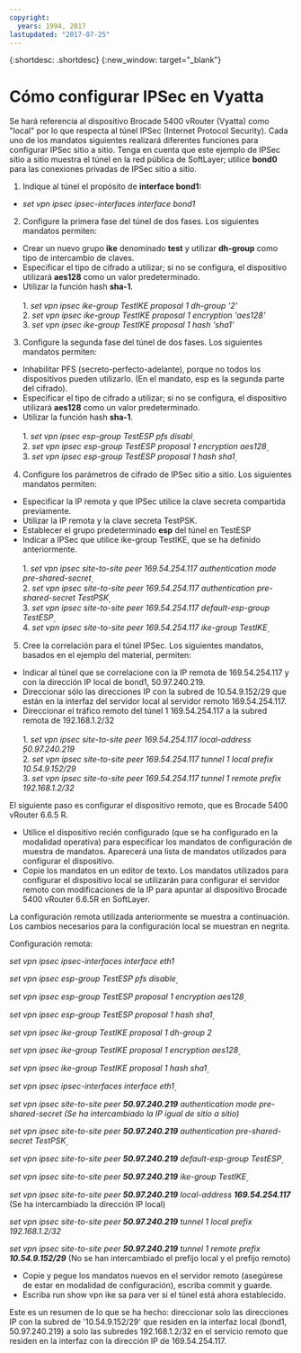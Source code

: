 ```yaml
---
copyright:
  years: 1994, 2017
lastupdated: "2017-07-25"
---
```


{:shortdesc: .shortdesc}
{:new_window: target="_blank"}

# Cómo configurar IPSec en Vyatta

Se hará referencia al dispositivo Brocade 5400 vRouter (Vyatta) como "local" por lo que respecta al túnel IPSec (Internet Protocol Security). Cada uno de los mandatos siguientes realizará diferentes funciones para configurar IPSec sitio a sitio. Tenga en cuenta que este ejemplo de IPSec sitio a sitio muestra el túnel en la red pública de SoftLayer; utilice **bond0** para las conexiones privadas de IPSec sitio a sitio.

1. Indique al túnel el propósito de **interface bond1:**

  * *set vpn ipsec ipsec-interfaces interface bond1*

2. Configure la primera fase del túnel de dos fases. Los siguientes mandatos permiten:

  * Crear un nuevo grupo **ike** denominado **test** y utilizar **dh-group** como tipo de intercambio de claves.
  * Especificar el tipo de cifrado a utilizar; si no se configura, el dispositivo utilizará **aes128** como un valor predeterminado.
  * Utilizar la función hash **sha-1**.<br/><br/>
  1\. *set vpn ipsec ike-group TestIKE proposal 1 dh-group '2'*<br/>
  2\. *set vpn ipsec ike-group TestIKE proposal 1 encryption 'aes128'*<br/>
  3\. *set vpn ipsec ike-group TestIKE proposal 1 hash 'sha1'*<br/>

3. Configure la segunda fase del túnel de dos fases. Los siguientes mandatos permiten:

  * Inhabilitar PFS (secreto-perfecto-adelante), porque no todos los dispositivos pueden utilizarlo. (En el mandato, esp es la segunda parte del cifrado).
  * Especificar el tipo de cifrado a utilizar; si no se configura, el dispositivo utilizará **aes128** como un valor predeterminado.
  * Utilizar la función hash **sha-1**.<br/><br/>
  1\. *set vpn ipsec esp-group TestESP pfs disabl۪*<br/>
  2\. *set vpn ipsec esp-group TestESP proposal 1 encryption aes128۪*<br/>
  3\. *set vpn ipsec esp-group TestESP proposal 1 hash sha1۪*<br/>

4. Configure los parámetros de cifrado de IPSec sitio a sitio. Los siguientes mandatos permiten:

  * Especificar la IP remota y que IPSec utilice la clave secreta compartida previamente.
  * Utilizar la IP remota y la clave secreta TestPSK.
  * Establecer el grupo predeterminado **esp** del túnel en TestESP
  * Indicar a IPSec que utilice ike-group TestIKE, que se ha definido anteriormente.<br/><br/>
  1\. *set vpn ipsec site-to-site peer 169.54.254.117 authentication mode pre-shared-secret۪*<br/>
  2\. *set vpn ipsec site-to-site peer 169.54.254.117 authentication pre-shared-secret TestPSK۪*<br/>
  3\. *set vpn ipsec site-to-site peer 169.54.254.117 default-esp-group TestESP۪*<br/>
  4\. *set vpn ipsec site-to-site peer 169.54.254.117 ike-group TestIKE۪*<br/>

5. Cree la correlación para el túnel IPSec. Los siguientes mandatos, basados en el ejemplo del material, permiten:

  * Indicar al túnel que se correlacione con la IP remota de 169.54.254.117 y con la dirección IP local de bond1, 50.97.240.219.
  * Direccionar sólo las direcciones IP con la subred de 10.54.9.152/29 que están en la interfaz del servidor local al servidor remoto 169.54.254.117.
  * Direccionar el tráfico remoto del túnel 1 169.54.254.117 a la subred remota de 192.168.1.2/32<br/><br/>
  1\. *set vpn ipsec site-to-site peer 169.54.254.117 local-address ۪50.97.240.219*<br/>
  2\. *set vpn ipsec site-to-site peer 169.54.254.117 tunnel 1 local prefix 10.54.9.152/29*<br/>
  3\. *set vpn ipsec site-to-site peer 169.54.254.117 tunnel 1 remote prefix 192.168.1.2/32*<br/>

El siguiente paso es configurar el dispositivo remoto, que es Brocade 5400 vRouter 6.6.5 R.

  * Utilice el dispositivo recién configurado (que se ha configurado en la modalidad operativa) para especificar los mandatos de configuración de muestra de mandatos. Aparecerá una lista de mandatos utilizados para configurar el dispositivo.
  * Copie los mandatos en un editor de texto. Los mandatos utilizados para configurar el dispositivo local se utilizarán para configurar el servidor remoto con modificaciones de la IP para apuntar al dispositivo Brocade 5400 vRouter 6.6.5R en SoftLayer.

La configuración remota utilizada anteriormente se muestra a continuación. Los cambios necesarios para la configuración local se muestran en negrita.

Configuración remota:

*set vpn ipsec ipsec-interfaces interface eth1*

*set vpn ipsec esp-group TestESP pfs disable۪*

*set vpn ipsec esp-group TestESP proposal 1 encryption aes128۪*

*set vpn ipsec esp-group TestESP proposal 1 hash sha1۪*

*set vpn ipsec ike-group TestIKE proposal 1 dh-group 2*

*set vpn ipsec ike-group TestIKE proposal 1 encryption aes128۪*

*set vpn ipsec ike-group TestIKE proposal 1 hash sha1۪*

*set vpn ipsec ipsec-interfaces interface eth1۪*

*set vpn ipsec site-to-site peer **50.97.240.219** authentication mode pre-shared-secret (Se ha intercambiado la IP igual de sitio a sitio)*

*set vpn ipsec site-to-site peer **50.97.240.219** authentication pre-shared-secret TestPSK۪*

*set vpn ipsec site-to-site peer **50.97.240.219** default-esp-group TestESP۪*

*set vpn ipsec site-to-site peer **50.97.240.219** ike-group TestIKE۪*

*set vpn ipsec site-to-site peer **50.97.240.219** local-address **169.54.254.117*** (Se ha intercambiado la dirección IP local)

*set vpn ipsec site-to-site peer **50.97.240.219** tunnel 1 local prefix 192.168.1.2/32*

*set vpn ipsec site-to-site peer **50.97.240.219** tunnel 1 remote prefix **10.54.9.152/29*** (No se han intercambiado el prefijo local y el prefijo remoto)

* Copie y pegue los mandatos nuevos en el servidor remoto (asegúrese de estar en modalidad de configuración), escriba commit y guarde.
* Escriba run show vpn ike sa para ver si el túnel está ahora establecido.

Este es un resumen de lo que se ha hecho: direccionar solo las direcciones IP con la subred de '10.54.9.152/29' que residen en la interfaz local (bond1, 50.97.240.219) a solo las subredes 192.168.1.2/32 en el servicio remoto que residen en la interfaz con la dirección IP de 169.54.254.117.
